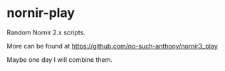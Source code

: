 # nornir-play

Random Nornir 2.x scripts.

More can be found at https://github.com/no-such-anthony/nornir3_play

Maybe one day I will combine them.
